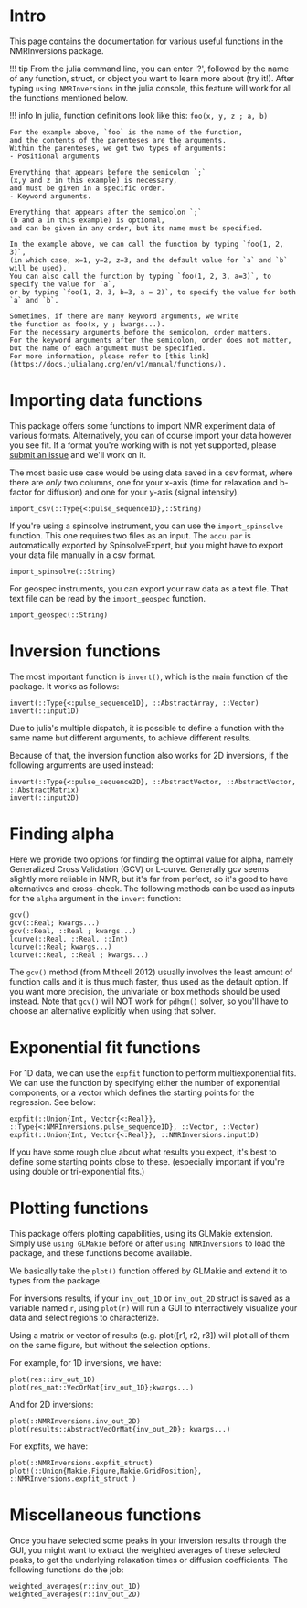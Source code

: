 # Intro
This page contains the documentation for various useful 
functions in the NMRInversions package.

!!! tip
    From the julia command line, you can enter '?', 
    followed by the name of any function, struct, 
    or object you want to learn more about (try it!).
    After typing `using NMRInversions` in the julia console, 
    this feature will work for all the functions mentioned below.

!!! info 
    In julia, function definitions look like this:
    ```
    foo(x, y, z ; a, b)
    ``` 

    For the example above, `foo` is the name of the function, 
    and the contents of the parenteses are the arguments.  
    Within the parenteses, we got two types of arguments:
    - Positional arguments
     
    Everything that appears before the semicolon `;` 
    (x,y and z in this example) is necessary,
    and must be given in a specific order.
    - Keyword arguments.

    Everything that appears after the semicolon `;` 
    (b and a in this example) is optional,
    and can be given in any order, but its name must be specified.

    In the example above, we can call the function by typing `foo(1, 2, 3)`,
    (in which case, x=1, y=2, z=3, and the default value for `a` and `b` will be used). 
    You can also call the function by typing `foo(1, 2, 3, a=3)`, to specify the value for `a`, 
    or by typing `foo(1, 2, 3, b=3, a = 2)`, to specify the value for both `a` and `b`.

    Sometimes, if there are many keyword arguments, we write 
    the function as foo(x, y ; kwargs...). 
    For the necessary arguments before the semicolon, order matters. 
    For the keyword arguments after the semicolon, order does not matter, 
    but the name of each argument must be specified.
    For more information, please refer to [this link](https://docs.julialang.org/en/v1/manual/functions/).

# Importing data functions
This package offers some functions to import NMR experiment data of various formats.
Alternatively, you can of course import your data however you see fit.
If a format you're working with is not yet supported, 
please [submit an issue](https://github.com/arismavridis/NMRInversions.jl/issues/new) 
and we'll work on it.


The most basic use case would be using data saved in a csv format, 
where there are *only* two columns, 
one for your x-axis (time for relaxation and b-factor for diffusion)
and one for your y-axis (signal intensity).


```@docs
import_csv(::Type{<:pulse_sequence1D},::String)
```

If you're using a spinsolve instrument, you can use the `import_spinsolve` function.
This one requires two files as an input. 
The `aqcu.par` is automatically exported by SpinsolveExpert, 
but you might have to export your data file manually in a csv format.

```@docs
import_spinsolve(::String)
```

For geospec instruments, you can export your raw data as a text file.
That text file can be read by the `import_geospec` function.

```@docs
import_geospec(::String)
```


# Inversion functions
The most important function is `invert()`, which is the main function of the package.
It works as follows:

```@docs
invert(::Type{<:pulse_sequence1D}, ::AbstractArray, ::Vector)
invert(::input1D)
```

Due to julia's multiple dispatch, 
it is possible to define a function with the same name
but different arguments, to achieve different results.


Because of that, the inversion function also works for 2D inversions,
if the following arguments are used instead:

```@docs
invert(::Type{<:pulse_sequence2D}, ::AbstractVector, ::AbstractVector, ::AbstractMatrix)
invert(::input2D)
```

# Finding alpha
Here we provide two options for finding the optimal value for alpha, 
namely Generalized Cross Validation (GCV) or L-curve. 
Generally gcv seems slightly more reliable in NMR, but it's far from 
perfect, so it's good to have alternatives and cross-check.
The following methods can be used as inputs for the `alpha` argument in the
`invert` function:

```@docs
gcv()
gcv(::Real; kwargs...)
gcv(::Real, ::Real ; kwargs...)
lcurve(::Real, ::Real, ::Int)
lcurve(::Real; kwargs...)
lcurve(::Real, ::Real ; kwargs...)
```

The `gcv()` method (from Mithcell 2012) usually involves the least amount of 
function calls and it is thus much faster, thus used as the default option.
If you want more precision, the univariate or box methods should be used instead.
Note that `gcv()` will NOT work for `pdhgm()` solver, so you'll have to choose 
an alternative explicitly when using that solver.

# Exponential fit functions

For 1D data, we can use the `expfit` function to perform multiexponential fits.
We can use the function by specifying either the number of exponential components,
or a vector which defines the starting points for the regression.
See below:

```@docs
expfit(::Union{Int, Vector{<:Real}}, ::Type{<:NMRInversions.pulse_sequence1D}, ::Vector, ::Vector)
expfit(::Union{Int, Vector{<:Real}}, ::NMRInversions.input1D)
```  
  
If you have some rough clue about what results you expect, 
it's best to define some starting points close to these.
(especially important if you're using double or tri-exponential fits.)



# Plotting functions

This package offers plotting capabilities, using its GLMakie extension.
Simply use `using GLMakie` before or after `using NMRInversions`
to load the package, and these functions become available.

We basically take the `plot()` function offered by GLMakie and extend it to types from the package.

For inversions results, if your `inv_out_1D` or `inv_out_2D` struct is saved as
a variable named `r`, using `plot(r)` will run a GUI to interractively visualize
your data and select regions to characterize.

Using a matrix or vector of results (e.g. plot([r1, r2, r3]) will plot all of
them on the same figure, but without the selection options.

For example, for 1D inversions, we have:

```@docs
plot(res::inv_out_1D)
plot(res_mat::VecOrMat{inv_out_1D};kwargs...)
```

And for 2D inversions:

```@docs
plot(::NMRInversions.inv_out_2D)
plot(results::AbstractVecOrMat{inv_out_2D}; kwargs...)
```

For expfits, we have:

```@docs
plot(::NMRInversions.expfit_struct)
plot!(::Union{Makie.Figure,Makie.GridPosition}, ::NMRInversions.expfit_struct )
```

# Miscellaneous functions

Once you have selected some peaks in your inversion results through the GUI,
you might want to extract the weighted averages of these selected peaks,
to get the underlying relaxation times or diffusion coefficients.
The following functions do the job:

```@docs
weighted_averages(r::inv_out_1D)
weighted_averages(r::inv_out_2D)
```
